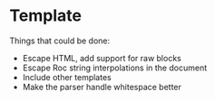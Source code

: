 # Template
Things that could be done:
- Escape HTML, add support for raw blocks
- Escape Roc string interpolations in the document
- Include other templates
- Make the parser handle whitespace better
